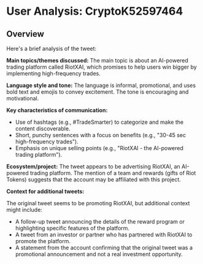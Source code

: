 # User Analysis: CryptoK52597464

## Overview

Here's a brief analysis of the tweet:

**Main topics/themes discussed:**
The main topic is about an AI-powered trading platform called RiotXAI, which promises to help users win bigger by implementing high-frequency trades.

**Language style and tone:**
The language is informal, promotional, and uses bold text and emojis to convey excitement. The tone is encouraging and motivational.

**Key characteristics of communication:**

* Use of hashtags (e.g., #TradeSmarter) to categorize and make the content discoverable.
* Short, punchy sentences with a focus on benefits (e.g., "30-45 sec high-frequency trades").
* Emphasis on unique selling points (e.g., "RiotXAI - the AI-powered trading platform").

**Ecosystem/project:**
The tweet appears to be advertising RiotXAI, an AI-powered trading platform. The mention of a team and rewards (gifts of Riot Tokens) suggests that the account may be affiliated with this project.

**Context for additional tweets:**

The original tweet seems to be promoting RiotXAI, but additional context might include:

* A follow-up tweet announcing the details of the reward program or highlighting specific features of the platform.
* A tweet from an investor or partner who has partnered with RiotXAI to promote the platform.
* A statement from the account confirming that the original tweet was a promotional announcement and not a real investment opportunity.